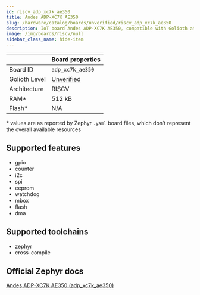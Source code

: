```yaml
---
id: riscv_adp_xc7k_ae350
title: Andes ADP-XC7K AE350
slug: /hardware/catalog/boards/unverified/riscv_adp_xc7k_ae350
description: IoT board Andes ADP-XC7K AE350, compatible with Golioth at unverified level.
image: /img/boards/riscv/null
sidebar_class_name: hide-item
---
```


[//]: # (This is an auto-generated file, do not edit! Changes to it will be lost upon re-generation)



|                | Board properties     |
| -------------  | -------------------- |
| Board ID       | `adp_xc7k_ae350` |
| Golioth Level  | [Unverified](/hardware#unverified-boards) |
| Architecture   | RISCV |
| RAM*           | 512 kB |
| Flash*         | N/A |

\* values are as reported by Zephyr `.yaml` board files, which don't represent the overall available resources



## Supported features

* gpio
* counter
* i2c
* spi
* eeprom
* watchdog
* mbox
* flash
* dma

## Supported toolchains

* zephyr
* cross-compile

## Official Zephyr docs

[Andes ADP-XC7K AE350 (adp_xc7k_ae350)](https://docs.zephyrproject.org/latest/boards/riscv/adp_xc7k_ae350/doc/index.html)
